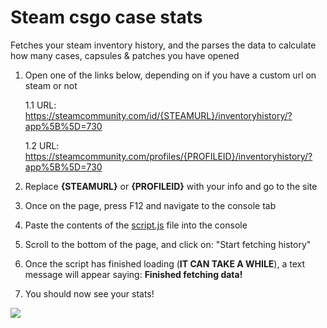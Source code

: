 # Steam csgo case stats
Fetches your steam inventory history, and the parses the data to calculate how many cases, capsules &amp; patches you have opened

1. Open one of the links below, depending on if you have a custom url on steam or not

   1.1 URL: https://steamcommunity.com/id/{STEAMURL}/inventoryhistory/?app%5B%5D=730

   1.2 URL: https://steamcommunity.com/profiles/{PROFILEID}/inventoryhistory/?app%5B%5D=730

2. Replace **{STEAMURL}** or **{PROFILEID}** with your info and go to the site
3. Once on the page, press F12 and navigate to the console tab
4. Paste the contents of the [script.js](script.js) file into the console
5. Scroll to the bottom of the page, and click on: "Start fetching history"
6. Once the script has finished loading (**IT CAN TAKE A WHILE**), a text message will appear saying: **Finished fetching data!** 
7. You should now see your stats!

![](https://github.com/cust0me/steam-csgo-case-stats/blob/main/image.png)

